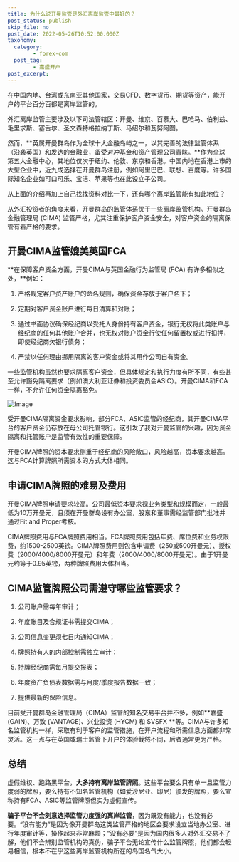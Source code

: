 ```yaml
---
title: 为什么说开曼监管是外汇离岸监管中最好的？
post_status: publish
skip_file: no
post_date: 2022-05-26T10:52:00.000Z
taxonomy:
  category:
        - forex-com
  post_tag:
        - 嘉盛开户
post_excerpt: 
---
```

在中国内地、台湾或东南亚其他国家，交易CFD、数字货币、期货等资产，能开户的平台百分百都是离岸监管的。

外汇离岸监管主要涉及以下司法管辖区：开曼、维京、百慕大、巴哈马、伯利兹、毛里求斯、塞舌尔、圣文森特格拉纳丁斯、马绍尔和瓦努阿图。

然而，**英属开曼群岛作为全球十大金融岛屿之一，以其完善的法律监管体系（沿袭英国）和发达的金融业，备受对冲基金和资产管理公司青睐。**作为全球第五大金融中心，其地位仅次于纽约、伦敦、东京和香港。中国内地在香港上市的大型企业中，近九成选择在开曼群岛注册，例如阿里巴巴、联想、百度等。许多国际知名企业如可口可乐、宝洁、苹果等也在此设立子公司。

从上面的介绍再加上自己找找资料对比一下，还有哪个离岸监管能有如此地位？

从外汇投资者的角度来看，开曼群岛的监管体系优于一些离岸监管机构。开曼群岛金融管理局 (CIMA) 监管严格，尤其注重保护客户资金安全，对客户资金的隔离保管有着严格的要求。

## 开曼CIMA监管媲美英国FCA

**在保障客户资金方面，开曼CIMA与英国金融行为监管局 (FCA) 有许多相似之处，**例如：

1. 严格规定客户资产账户的命名规则，确保资金存放于客户名下；

1. 定期对客户资金账户进行每日清算和对账；

1. 通过书面协议确保经纪商以受托人身份持有客户资金，银行无权将此类账户与经纪商的任何其他账户合并，也无权对账户资金行使任何留置权或进行扣押，即使经纪商欠银行债务；

1. 严禁以任何理由挪用隔离的客户资金或将其用作公司自有资金。

一些监管机构虽然也要求隔离客户资金，但具体规定和执行力度有所不同，有些甚至允许豁免隔离要求（例如澳大利亚证券和投资委员会ASIC）。开曼CIMA和FCA一样，不允许任何资金隔离豁免。

![Image](https://prod-files-secure.s3.us-west-2.amazonaws.com/39ed1227-6d7d-4570-be36-9ccd4a2c4241/bd849744-3fcb-4a37-8312-357962c8f065/image.png?X-Amz-Algorithm=AWS4-HMAC-SHA256&X-Amz-Content-Sha256=UNSIGNED-PAYLOAD&X-Amz-Credential=ASIAZI2LB466UR3PMPR4%2F20250704%2Fus-west-2%2Fs3%2Faws4_request&X-Amz-Date=20250704T041342Z&X-Amz-Expires=3600&X-Amz-Security-Token=IQoJb3JpZ2luX2VjEBwaCXVzLXdlc3QtMiJHMEUCICZM%2Bn61uJA1XkmavIBtHhhJL2ePWXBeYaUBBoz01fXmAiEArFUt%2BuTuEhZyUGgy7zL7E9mKYOiUWTdejBvGkfT5Wmoq%2FwMIJRAAGgw2Mzc0MjMxODM4MDUiDJPejGNtPHWYdVsFZCrcA%2BQAIuU6UPzIHPUp8nwuKlnZF0nECAOORGzeQS0sUvjbmNYYoFOIHcZ9%2BbuK0rxlPVt%2FcisP%2FlGcgQYRzfO4ZRNmu3CSNOPWIagIhukKiyus7hzYmd67QLI1V%2FHmKZvarkmWYXcqM2I3%2FibdVlPrmu5VpidOQNkB6hhprVGCYGiMZksyfxzjCR2kLMEDNO3VP%2FJ1LGfsFtfBx6RWKyl5FW%2FhIpgz4R3Pgh3fx3JVoof3j8BlQrIdT%2BpU%2F2LJoKt7h3GUqKLBqIwklApkCQh4AOfQWuhJWuT6BCUM8gQreukaB%2FktIF1ibvewGYyqZyjDKk8vGBZIYhXtuoD7PS2%2FJAX9oHORdzQoEGuv1aV0hFNX2aW8MIVdrBN5szfvrPuzvJANx0QjyHlEoa8FixuTQyfrYBzdGyhISqPwcg2wiwDsQleIafcwJIN1fXDAB%2F3EKZSagd09aQm5eWgxOJicRQRwqS6uaCVlcxbYyxExtod1V%2BKgbunO8bsnA0EmqwgvuZobHEIQ%2FPVfcJokqDR2NOBnQabGiV0Jn7mnbEcsCTBZ4sQdPwxIhJm7Tar3sm22F0ON3nac6p7PRyvnzrNdj53J%2Fd2J72FN8OMaWy2m8Cfvg9JB4jbT1hgGwqdTMNabncMGOqUBaGqZhn6GyBtXE7iMcp9XwtIxEvHPRSbZpMxb1biBnRLKhkLbEQ8RgUZWpIzVsNYpQtJe7%2BgqFmjycr8FWE9EYVTnkwf8ZIL3juoIZTjMCQkiyCVLkat411lkD%2BQRPdHdDTxn3x8QxshY4dZOP8x04liviL9JCCb7i6P%2BNtOBe7TlbXvURKimTYzc1hBYSac%2BkHXtaJaBjJYY1Q%2BieTjVsJ48%2BAVo&X-Amz-Signature=14dc9ce72922997d8bc10adb668703f857be9e3dfaae7bfa1de2bc40fa248f01&X-Amz-SignedHeaders=host&x-amz-checksum-mode=ENABLED&x-id=GetObject)

受开曼CIMA隔离资金要求影响，部分FCA、ASIC监管的经纪商，其开曼CIMA平台的客户资金仍存放在母公司托管银行。这引发了我对开曼监管的兴趣，因为资金隔离和托管账户是监管有效性的重要保障。

开曼CIMA牌照的资本要求侧重于经纪商的风险敞口，风险越高，资本要求越高。这与FCA计算牌照所需资本的方式大体相同。

## **申请CIMA牌照的难易及费用**

开曼CIMA牌照申请要求较高。公司最低资本要求视业务类型和规模而定，一般最低为10万开曼元，且须在开曼群岛设有办公室，股东和董事需经监管部门批准并通过Fit and Proper考核。

CIMA牌照费用与FCA牌照费用相当。FCA牌照费用包括年费、席位费和业务权限费，约1500-2500英镑。CIMA牌照费用则包含申请费（250或500开曼元）、授权费（2000/4000/8000开曼元）和年费（2000/4000/8000开曼元）。由于1开曼元约等于0.95英镑，两种牌照费用大体相当。

## CIMA监管牌照公司需遵守哪些监管要求？

1. 公司账户需每年审计；

1. 年度账目及合规证书需提交CIMA；

1. 公司信息变更须七日内通知CIMA；

1. 牌照持有人的内部控制需独立审计；

1. 持牌经纪商需每月提交报表；

1. 年度资产负债表数据需与月度/季度报告数据一致；

1. 提供最新的保险信息。

目前受开曼群岛金融管理局（CIMA）监管的知名交易平台并不多，例如**嘉盛 (GAIN)、万致 (VANTAGE)、兴业投资 (HYCM) 和 SVSFX **等。CIMA与许多知名监管机构一样，采取有利于客户的监管措施，在开户流程和所需信息方面都非常灵活。这一点与在英国或瑞士监管下开户的体验截然不同，后者通常更为严格。

## 总结

虚假维权、跑路黑平台，**大多持有离岸监管牌照**。这些平台要么只有单一且监管力度弱的牌照，要么持有不知名监管机构（如爱沙尼亚、印尼）颁发的牌照，要么宣称持有FCA、ASIC等监管牌照但实为虚假宣传。

**骗子平台不会刻意选择监管力度强的离岸监管**，因为既没有能力，也没有必要。“没有能力”是因为像开曼群岛这类监管严格的地区会要求设立当地办公室、进行年度审计等，操作起来非常麻烦；“没有必要”是因为国内很多人对外汇交易不了解，他们不会辨别监管机构的真伪，骗子平台无论宣传什么监管牌照，他们都会轻易相信，根本不在乎这些离岸监管机构所在的岛国名气大小。